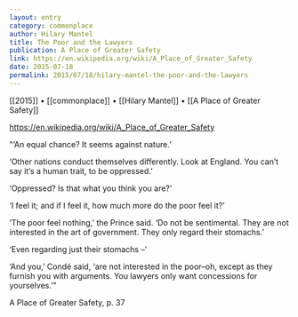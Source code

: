 ```yaml
---
layout: entry
category: commonplace
author: Hilary Mantel
title: The Poor and the Lawyers
publication: A Place of Greater Safety
link: https://en.wikipedia.org/wiki/A_Place_of_Greater_Safety
date: 2015-07-18
permalink: 2015/07/18/hilary-mantel-the-poor-and-the-lawyers
---
```


[[2015]] • [[commonplace]] • [[Hilary Mantel]] • [[A Place of Greater Safety]] 

https://en.wikipedia.org/wiki/A_Place_of_Greater_Safety

"‘An equal chance? It seems against nature.’ 

‘Other nations conduct themselves differently. Look at England. You can’t say it’s a human trait, to be oppressed.’ 

‘Oppressed? Is that what you think you are?’ 

‘I feel it; and if I feel it, how much more do the poor feel it?’ 

‘The poor feel nothing,’ the Prince said. ‘Do not be sentimental. They are not interested in the art of government. They only regard their stomachs.’ 

‘Even regarding just their stomachs –’ 

‘And you,’ Condé said, ‘are not interested in the poor–oh, except as they furnish you with arguments. You lawyers only want concessions for yourselves.’"

A Place of Greater Safety, p. 37
